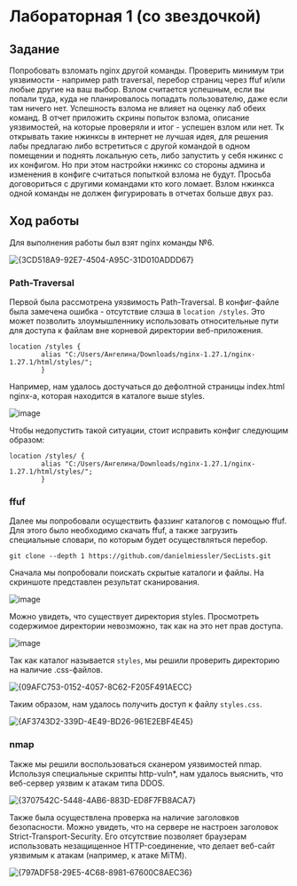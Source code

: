 # Лабораторная 1 (со звездочкой)
## Задание

Попробовать взломать nginx другой команды. Проверить минимум три уязвимости - например path traversal, перебор страниц через ffuf и/или любые другие на ваш выбор.
Взлом считается успешным, если вы попали туда, куда не планировалось попадать пользователю, даже если там ничего нет. Успешность взлома не влияет на оценку лаб обеих команд. 
В отчет приложить скрины попыток взлома, описание уязвимостей, на которые проверяли и итог - успешен взлом или нет.
Тк открывать такие нжинксы в интернет не лучшая идея, для решения лабы предлагаю либо встретиться с другой командой в одном помещении и поднять локальную сеть, либо запустить у себя нжинкс с их конфигом. Но при этом настройки нжинкс со стороны админа и изменения в конфиге считаться попыткой взлома не будут.
Просьба договориться с другими командами кто кого ломает. Взлом нжинкса одной команды не должен фигурировать в отчетах больше двух раз.

## Ход работы

Для выполнения работы был взят nginx команды №6.

![{3CD518A9-92E7-4504-A95C-31D010ADDD67}](https://github.com/user-attachments/assets/f4e5db40-b3bf-46f1-8b8f-844fe6fd1bc7)

### Path-Traversal

Первой была рассмотрена уязвимость Path-Traversal.
В конфиг-файле была замечена ошибка - отсутствие слэша в `location /styles`. Это может позволить злоумышленнику использовать относительные пути для доступа к файлам вне корневой директории веб-приложения.

```
location /styles {
        alias "C:/Users/Ангелина/Downloads/nginx-1.27.1/nginx-1.27.1/html/styles/"; 
        }
```
Например, нам удалось достучаться до дефолтной страницы index.html nginx-а, которая находится в каталоге выше styles.

![image](https://github.com/user-attachments/assets/6f60f1cd-536d-4f16-a73f-00517e5a1663)

Чтобы недопустить такой ситуации, стоит исправить конфиг следующим образом:

```
location /styles/ {
        alias "C:/Users/Ангелина/Downloads/nginx-1.27.1/nginx-1.27.1/html/styles/"; 
        }
```

### ffuf

Далее мы попробовали осуществить фаззинг каталогов с помощью ffuf. Для этого было необходимо скачать ffuf, а также загрузить специальные словари, по которым будет осуществляться перебор.

```
git clone --depth 1 https://github.com/danielmiessler/SecLists.git
```
Сначала мы попробовали поискать скрытые каталоги и файлы. На скриншоте представлен результат сканирования.

![image](https://github.com/user-attachments/assets/48b4ac50-d666-4d8a-86e6-8057b34faeeb)

Можно увидеть, что существует директория styles. Просмотреть содержимое директории невозможно, так как на это нет прав доступа.

![image](https://github.com/user-attachments/assets/82f8dc6c-173a-4c74-8e7b-8b2cd187f6eb)

Так как каталог называется `styles`, мы решили проверить директорию на наличие .css-файлов.

![{09AFC753-0152-4057-8C62-F205F491AECC}](https://github.com/user-attachments/assets/63c09f8c-b98c-44c8-9a85-4891db36d12d)

Таким образом, нам удалось получить доступ к файлу `styles.css`.

![{AF3743D2-339D-4E49-BD26-961E2EBF4E45}](https://github.com/user-attachments/assets/49e6d92f-d357-492c-a045-b945c61e43e5)


### nmap
Также мы решили воспользоваться сканером уязвимостей nmap.
Используя специальные скрипты http-vuln*, нам удалось выяснить, что веб-сервер уязвим к атакам типа DDOS.

![{3707542C-5448-4AB6-883D-ED8F7FB8ACA7}](https://github.com/user-attachments/assets/5b08a76c-debc-4ca3-bd18-1a6fbe6e738f)

Также была осуществлена проверка на наличие заголовков безопасности. Можно увидеть, что на сервере не настроен заголовок Strict-Transport-Security. Его отсутствие позволяет браузерам использовать незащищенное HTTP-соединение, что делает веб-сайт уязвимым к атакам (например, к атаке MiTM).

![{797ADF58-29E5-4C68-8981-67600C8AEC36}](https://github.com/user-attachments/assets/919c3db2-247d-485b-9980-8dc640d62a67)


